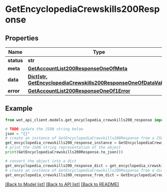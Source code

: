 # GetEncyclopediaCrewskills200Response


## Properties

Name | Type | Description | Notes
------------ | ------------- | ------------- | -------------
**status** | **str** |  | 
**meta** | [**GetAccountList200ResponseOneOfMeta**](GetAccountList200ResponseOneOfMeta.md) |  | 
**data** | [**Dict[str, GetEncyclopediaCrewskills200ResponseOneOfDataValue]**](GetEncyclopediaCrewskills200ResponseOneOfDataValue.md) |  | 
**error** | [**GetAccountList200ResponseOneOf1Error**](GetAccountList200ResponseOneOf1Error.md) |  | 

## Example

```python
from wot_api_client.models.get_encyclopedia_crewskills200_response import GetEncyclopediaCrewskills200Response

# TODO update the JSON string below
json = "{}"
# create an instance of GetEncyclopediaCrewskills200Response from a JSON string
get_encyclopedia_crewskills200_response_instance = GetEncyclopediaCrewskills200Response.from_json(json)
# print the JSON string representation of the object
print(GetEncyclopediaCrewskills200Response.to_json())

# convert the object into a dict
get_encyclopedia_crewskills200_response_dict = get_encyclopedia_crewskills200_response_instance.to_dict()
# create an instance of GetEncyclopediaCrewskills200Response from a dict
get_encyclopedia_crewskills200_response_from_dict = GetEncyclopediaCrewskills200Response.from_dict(get_encyclopedia_crewskills200_response_dict)
```
[[Back to Model list]](../README.md#documentation-for-models) [[Back to API list]](../README.md#documentation-for-api-endpoints) [[Back to README]](../README.md)


